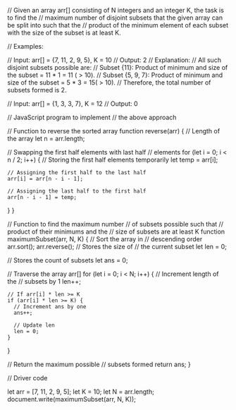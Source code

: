 // Given an array arr[] consisting of N integers and an integer K, the task is to find the
// maximum number of disjoint subsets that the given array can be split into such that the
// product of the minimum element of each subset with the size of the subset is at least K.

// Examples:

// Input: arr[] = {7, 11, 2, 9, 5}, K = 10
// Output: 2
// Explanation:
// All such disjoint subsets possible are:
// Subset {11}: Product of minimum and size of the subset = 11 * 1 = 11 ( > 10).
// Subset {5, 9, 7}: Product of minimum and size of the subset = 5 * 3 = 15( > 10).
// Therefore, the total number of subsets formed is 2.

// Input: arr[] = {1, 3, 3, 7}, K = 12
// Output: 0

// JavaScript program to implement
// the above approach

// Function to reverse the sorted array
function reverse(arr) {
  // Length of the array
  let n = arr.length;

  // Swapping the first half elements with last half
  // elements
  for (let i = 0; i < n / 2; i++) {
    // Storing the first half elements temporarily
    let temp = arr[i];

    // Assigning the first half to the last half
    arr[i] = arr[n - i - 1];

    // Assigning the last half to the first half
    arr[n - i - 1] = temp;
  }
}

// Function to find the maximum number
// of subsets possible such that
// product of their minimums and the
// size of subsets are at least K
function maximumSubset(arr, N, K) {
  // Sort the array in
  // descending order
  arr.sort();
  arr.reverse();
  // Stores the size of
  // the current subset
  let len = 0;

  // Stores the count of subsets
  let ans = 0;

  // Traverse the array arr[]
  for (let i = 0; i < N; i++) {
    // Increment length of the
    // subsets by 1
    len++;

    // If arr[i] * len >= K
    if (arr[i] * len >= K) {
      // Increment ans by one
      ans++;

      // Update len
      len = 0;
    }
  }

  // Return the maximum possible
  // subsets formed
  return ans;
}

// Driver code

let arr = [7, 11, 2, 9, 5];
let K = 10;
let N = arr.length;
document.write(maximumSubset(arr, N, K));
